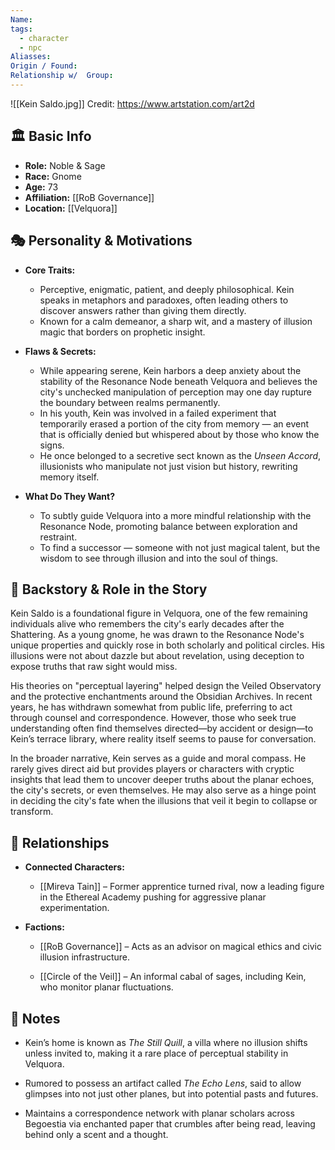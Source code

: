 ```yaml
---
Name: 
tags:
  - character
  - npc
Aliasses: 
Origin / Found: 
Relationship w/  Group:
---
```

![[Kein Saldo.jpg]]
Credit: https://www.artstation.com/art2d
## 🏛️ Basic Info

- **Role:** Noble & Sage
- **Race:** Gnome
- **Age:** 73
- **Affiliation:** [[RoB Governance]]
- **Location:** [[Velquora]]

## 🎭 Personality & Motivations

- **Core Traits:**
    - Perceptive, enigmatic, patient, and deeply philosophical. Kein speaks in metaphors and paradoxes, often leading others to discover answers rather than giving them directly.
    - Known for a calm demeanor, a sharp wit, and a mastery of illusion magic that borders on prophetic insight.
    
- **Flaws & Secrets:**
    - While appearing serene, Kein harbors a deep anxiety about the stability of the Resonance Node beneath Velquora and believes the city's unchecked manipulation of perception may one day rupture the boundary between realms permanently.
    - In his youth, Kein was involved in a failed experiment that temporarily erased a portion of the city from memory — an event that is officially denied but whispered about by those who know the signs.
    - He once belonged to a secretive sect known as the _Unseen Accord_, illusionists who manipulate not just vision but history, rewriting memory itself.
        
- **What Do They Want?**
    - To subtly guide Velquora into a more mindful relationship with the Resonance Node, promoting balance between exploration and restraint.
    - To find a successor — someone with not just magical talent, but the wisdom to see through illusion and into the soul of things.
        

## 📖 Backstory & Role in the Story

Kein Saldo is a foundational figure in Velquora, one of the few remaining individuals alive who remembers the city's early decades after the Shattering. As a young gnome, he was drawn to the Resonance Node's unique properties and quickly rose in both scholarly and political circles. His illusions were not about dazzle but about revelation, using deception to expose truths that raw sight would miss.

His theories on "perceptual layering" helped design the Veiled Observatory and the protective enchantments around the Obsidian Archives. In recent years, he has withdrawn somewhat from public life, preferring to act through counsel and correspondence. However, those who seek true understanding often find themselves directed—by accident or design—to Kein’s terrace library, where reality itself seems to pause for conversation.

In the broader narrative, Kein serves as a guide and moral compass. He rarely gives direct aid but provides players or characters with cryptic insights that lead them to uncover deeper truths about the planar echoes, the city's secrets, or even themselves. He may also serve as a hinge point in deciding the city's fate when the illusions that veil it begin to collapse or transform.

## 🔗 Relationships

- **Connected Characters:**
    
    - [[Mireva Tain]] – Former apprentice turned rival, now a leading figure in the Ethereal Academy pushing for aggressive planar experimentation.
        
        
        
- **Factions:**
    
    - [[RoB Governance]] – Acts as an advisor on magical ethics and civic illusion infrastructure.
        
    - [[Circle of the Veil]] – An informal cabal of sages, including Kein, who monitor planar fluctuations.
        

## 📝 Notes

- Kein’s home is known as _The Still Quill_, a villa where no illusion shifts unless invited to, making it a rare place of perceptual stability in Velquora.
    
- Rumored to possess an artifact called _The Echo Lens_, said to allow glimpses into not just other planes, but into potential pasts and futures.
    
- Maintains a correspondence network with planar scholars across Begoestia via enchanted paper that crumbles after being read, leaving behind only a scent and a thought.